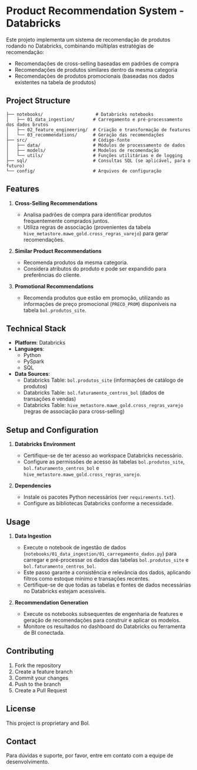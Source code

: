 # Product Recommendation System - Databricks

Este projeto implementa um sistema de recomendação de produtos rodando no Databricks, combinando múltiplas estratégias de recomendação:
- Recomendações de cross-selling baseadas em padrões de compra
- Recomendações de produtos similares dentro da mesma categoria
- Recomendações de produtos promocionais (baseadas nos dados existentes na tabela de produtos)

## Project Structure

```
├── notebooks/                    # Databricks notebooks
│   ├── 01_data_ingestion/       # Carregamento e pré-processamento dos dados brutos
│   ├── 02_feature_engineering/  # Criação e transformação de features
│   └── 03_recommendations/      # Geração das recomendações
├── src/                         # Código-fonte
│   ├── data/                    # Módulos de processamento de dados
│   ├── models/                  # Modelos de recomendação
│   └── utils/                   # Funções utilitárias e de logging
├── sql/                         # Consultas SQL (se aplicável, para o futuro)
└── config/                      # Arquivos de configuração
```

## Features

1.  **Cross-Selling Recommendations**
    *   Analisa padrões de compra para identificar produtos frequentemente comprados juntos.
    *   Utiliza regras de associação (provenientes da tabela `hive_metastore.mawe_gold.cross_regras_varejo`) para gerar recomendações.

2.  **Similar Product Recommendations**
    *   Recomenda produtos da mesma categoria.
    *   Considera atributos do produto e pode ser expandido para preferências do cliente.

3.  **Promotional Recommendations**
    *   Recomenda produtos que estão em promoção, utilizando as informações de preço promocional (`PRECO_PROM`) disponíveis na tabela `bol.produtos_site`.

## Technical Stack

-   **Platform**: Databricks
-   **Languages**:
    *   Python
    *   PySpark
    *   SQL
-   **Data Sources**:
    *   Databricks Table: `bol.produtos_site` (informações de catálogo de produtos)
    *   Databricks Table: `bol.faturamento_centros_bol` (dados de transações e vendas)
    *   Databricks Table: `hive_metastore.mawe_gold.cross_regras_varejo` (regras de associação para cross-selling)

## Setup and Configuration

1.  **Databricks Environment**
    *   Certifique-se de ter acesso ao workspace Databricks necessário.
    *   Configure as permissões de acesso às tabelas `bol.produtos_site`, `bol.faturamento_centros_bol` e `hive_metastore.mawe_gold.cross_regras_varejo`.

2.  **Dependencies**
    *   Instale os pacotes Python necessários (ver `requirements.txt`).
    *   Configure as bibliotecas Databricks conforme a necessidade.

## Usage

1.  **Data Ingestion**
    *   Execute o notebook de ingestão de dados (`notebooks/01_data_ingestion/01_carregamento_dados.py`) para carregar e pré-processar os dados das tabelas `bol.produtos_site` e `bol.faturamento_centros_bol`.
    *   Este passo garante a consistência e relevância dos dados, aplicando filtros como estoque mínimo e transações recentes.
    *   Certifique-se de que todas as tabelas e fontes de dados necessárias no Databricks estejam acessíveis.

2.  **Recommendation Generation**
    *   Execute os notebooks subsequentes de engenharia de features e geração de recomendações para construir e aplicar os modelos.
    *   Monitore os resultados no dashboard do Databricks ou ferramenta de BI conectada.

## Contributing

1.  Fork the repository
2.  Create a feature branch
3.  Commit your changes
4.  Push to the branch
5.  Create a Pull Request

## License

This project is proprietary and Bol.

## Contact

Para dúvidas e suporte, por favor, entre em contato com a equipe de desenvolvimento.

